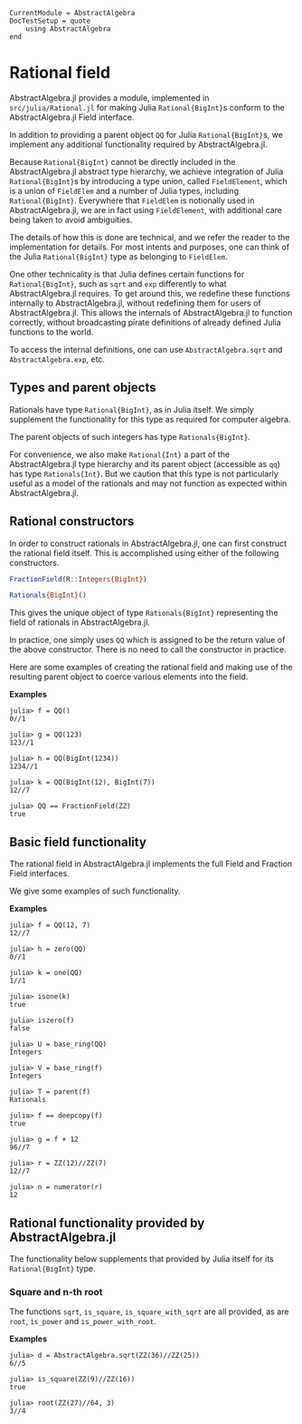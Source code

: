 ```@meta
CurrentModule = AbstractAlgebra
DocTestSetup = quote
    using AbstractAlgebra
end
```

# Rational field

AbstractAlgebra.jl provides a module, implemented in `src/julia/Rational.jl` for
making Julia `Rational{BigInt}`s conform to the AbstractAlgebra.jl Field interface.

In addition to providing a parent object `QQ` for Julia `Rational{BigInt}`s, we
implement any additional functionality required by AbstractAlgebra.jl.

Because `Rational{BigInt}` cannot be directly included in the AbstractAlgebra.jl
abstract type hierarchy, we achieve integration of Julia `Rational{BigInt}`s by
introducing a type union, called `FieldElement`, which is a union of
`FieldElem` and a number of Julia types, including `Rational{BigInt}`.
Everywhere that `FieldElem` is notionally used in AbstractAlgebra.jl, we are in fact
using `FieldElement`, with additional care being taken to avoid ambiguities.

The details of how this is done are technical, and we refer the reader to the
implementation for details. For most intents and purposes, one can think of the Julia
`Rational{BigInt}` type as belonging to `FieldElem`.

One other technicality is that Julia defines certain functions for `Rational{BigInt}`,
such as `sqrt` and `exp` differently to what AbstractAlgebra.jl requires. To get around
this, we redefine these functions internally to AbstractAlgebra.jl, without redefining
them for users of AbstractAlgebra.jl. This allows the internals of AbstractAlgebra.jl
to function correctly, without broadcasting pirate definitions of already defined Julia
functions to the world.

To access the internal definitions, one can use `AbstractAlgebra.sqrt` and
`AbstractAlgebra.exp`, etc.

## Types and parent objects

Rationals have type `Rational{BigInt}`, as in Julia itself. We simply supplement the
functionality for this type as required for computer algebra.

The parent objects of such integers has type `Rationals{BigInt}`.

For convenience, we also make `Rational{Int}` a part of the AbstractAlgebra.jl type
hierarchy and its parent object (accessible as `qq`) has type `Rationals{Int}`. But we
caution that this type is not particularly useful as a model of the rationals and may
not function as expected within AbstractAlgebra.jl.

## Rational constructors

In order to construct rationals in AbstractAlgebra.jl, one can first construct the
rational field itself. This is accomplished using either of the following constructors.

```julia
FractionField(R::Integers{BigInt})
```

```julia
Rationals{BigInt}()
```

This gives the unique object of type `Rationals{BigInt}` representing the field of
rationals in AbstractAlgebra.jl.

In practice, one simply uses `QQ` which is assigned to be the return value of the
above constructor. There is no need to call the constructor in practice.

Here are some examples of creating the rational field and making use of the
resulting parent object to coerce various elements into the field.

**Examples**

```jldoctest
julia> f = QQ()
0//1

julia> g = QQ(123)
123//1

julia> h = QQ(BigInt(1234))
1234//1

julia> k = QQ(BigInt(12), BigInt(7))
12//7

julia> QQ == FractionField(ZZ)
true

```

## Basic field functionality

The rational field in AbstractAlgebra.jl implements the full Field and Fraction Field
interfaces.

We give some examples of such functionality.

**Examples**

```jldoctest
julia> f = QQ(12, 7)
12//7

julia> h = zero(QQ)
0//1

julia> k = one(QQ)
1//1

julia> isone(k)
true

julia> iszero(f)
false

julia> U = base_ring(QQ)
Integers

julia> V = base_ring(f)
Integers

julia> T = parent(f)
Rationals

julia> f == deepcopy(f)
true

julia> g = f + 12
96//7

julia> r = ZZ(12)//ZZ(7)
12//7

julia> n = numerator(r)
12

```

## Rational functionality provided by AbstractAlgebra.jl

The functionality below supplements that provided by Julia itself for its
`Rational{BigInt}` type.

### Square and n-th root

The functions `sqrt`, `is_square`, `is_square_with_sqrt` are all provided, as are
`root`, `is_power` and `is_power_with_root`.

**Examples**

```jldoctest
julia> d = AbstractAlgebra.sqrt(ZZ(36)//ZZ(25))
6//5

julia> is_square(ZZ(9)//ZZ(16))
true

julia> root(ZZ(27)//64, 3)
3//4
```


